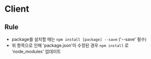 # Client

## Rule

- package를 설치할 때는 `npm install [package] --save` ('--save' 필수)
- 위 항목으로 인해 'package.json'이 수정된 경우 `npm install` 로 'node_modules' 업데이트
